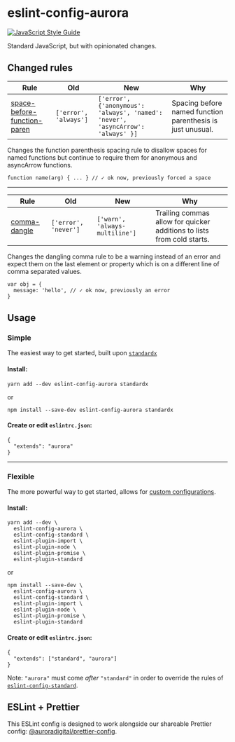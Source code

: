 # eslint-config-aurora
[![JavaScript Style Guide](https://cdn.rawgit.com/standard/standard/master/badge.svg)](https://github.com/standard/standard)

Standard JavaScript, but with opinionated changes.

## Changed rules

|   Rule   |    Old    |    New    |   Why   |
|----------|-----------|-----------|---------|
|[space-before-function-paren](https://eslint.org/docs/rules/space-before-function-paren)|`['error', 'always']`|`['error',{'anonymous': 'always', 'named': 'never', 'asyncArrow': 'always' }]`|  Spacing before named function parenthesis is just unusual.  |

Changes the function parenthesis spacing rule to disallow spaces for named functions but continue to require them for anonymous and asyncArrow functions.

```
function name(arg) { ... } // ✓ ok now, previously forced a space
```

---------

|   Rule   |    Old    |    New    |   Why   |
|----------|-----------|-----------|---------|
|[comma-dangle](https://eslint.org/docs/rules/comma-dangle)|`['error', 'never']`|`['warn', 'always-multiline']`|   Trailing commas allow for quicker additions to lists from cold starts.

Changes the dangling comma rule to be a warning instead of an error and expect them on the last element or property which is on a different line of comma separated values.

```
var obj = {
  message: 'hello', // ✓ ok now, previously an error
}
```


## Usage
### Simple
The easiest way to get started, built upon [`standardx`][standardx]

#### Install:
```
yarn add --dev eslint-config-aurora standardx
```
or
```
npm install --save-dev eslint-config-aurora standardx
```

#### Create or edit `eslintrc.json`:
```
{
  "extends": "aurora"
}
```
---
### Flexible
The more powerful way to get started, allows for [custom configurations][eslint-configuring].

#### Install:
```
yarn add --dev \
  eslint-config-aurora \
  eslint-config-standard \
  eslint-plugin-import \
  eslint-plugin-node \
  eslint-plugin-promise \
  eslint-plugin-standard
```
or
```
npm install --save-dev \
  eslint-config-aurora \
  eslint-config-standard \
  eslint-plugin-import \
  eslint-plugin-node \
  eslint-plugin-promise \
  eslint-plugin-standard
```

#### Create or edit `eslintrc.json`:
```
{
  "extends": ["standard", "aurora"]
}
```
Note: `"aurora"` must come _after_ `"standard"` in order to override the
rules of [`eslint-config-standard`][eslint-config-standard].
 

## ESLint + Prettier

This ESLint config is designed to work alongside our shareable Prettier config: [@auroradigital/prettier-config](https://github.com/AuroraDigital/prettier-config).

[eslint-config-standard]: https://github.com/standard/eslint-config-standard
[eslint-configuring]: https://eslint.org/docs/user-guide/configuring
[shareable]: https://eslint.org/docs/developer-guide/shareable-configs
[standardx]: https://github.com/standard/standardx
